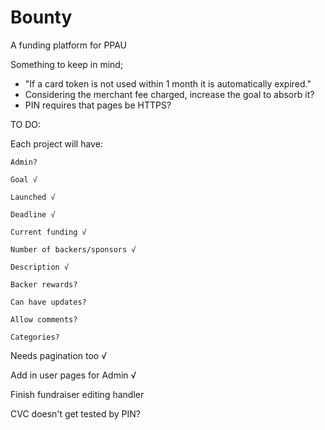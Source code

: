 ﻿Bounty
================================

A funding platform for PPAU

Something to keep in mind;
- "If a card token is not used within 1 month it is automatically expired."
- Considering the merchant fee charged, increase the goal to absorb it?
- PIN requires that pages be HTTPS?

TO DO:

Each project will have:

    Admin?

    Goal √

    Launched √

    Deadline √

    Current funding √

    Number of backers/sponsors √

    Description √

    Backer rewards?

    Can have updates?

    Allow comments?

    Categories?

Needs pagination too √

Add in user pages for Admin √

Finish fundraiser editing handler

CVC doesn't get tested by PIN?
